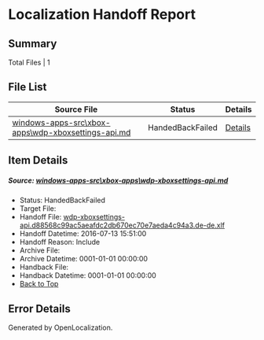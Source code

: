 # <a name='report-top'></a> Localization Handoff Report

## Summary
 Total Files | 1

## File List
 Source File | Status | Details 
 ----------- | ------ | ------- 
 [windows-apps-src\xbox-apps\wdp-xboxsettings-api.md](https://github.com/Microsoft/windows-apps/blob/c51eff41e63d815f6298b4fc46a9b11314bc8bc9/windows-apps-src/xbox-apps/wdp-xboxsettings-api.md) | HandedBackFailed | [Details](#e8609c16c4b260f14a7cd7843d2ea60a4d17f3ae5419)

## Item Details
##### <a name='e8609c16c4b260f14a7cd7843d2ea60a4d17f3ae5419'></a> Source: [windows-apps-src\xbox-apps\wdp-xboxsettings-api.md](https://github.com/Microsoft/windows-apps/blob/c51eff41e63d815f6298b4fc46a9b11314bc8bc9/windows-apps-src/xbox-apps/wdp-xboxsettings-api.md)
* Status: HandedBackFailed
* Target File: 
* Handoff File: [wdp-xboxsettings-api.d88568c99ac5aeafdc2db670ec70e7aeda4c94a3.de-de.xlf](https://github.com/Microsoft/WDG.handoff/blob/4d01740a4f65360787cf4dd05013c01e00a21315/ol-handoff/Microsoft/windows-apps.de-de/master/wdp-xboxsettings-api.d88568c99ac5aeafdc2db670ec70e7aeda4c94a3.de-de.xlf)
* Handoff Datetime: 2016-07-13 15:51:00
* Handoff Reason: Include
* Archive File: 
* Archive Datetime: 0001-01-01 00:00:00
* Handback File: 
* Handback Datetime: 0001-01-01 00:00:00
* [Back to Top](#report-top)


## Error Details

Generated by OpenLocalization.

